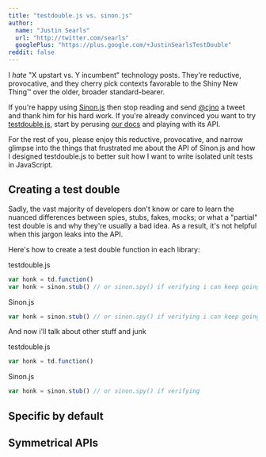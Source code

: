 ```yaml
---
title: "testdouble.js vs. sinon.js"
author:
  name: "Justin Searls"
  url: "http://twitter.com/searls"
  googlePlus: "https://plus.google.com/+JustinSearlsTestDouble"
reddit: false
---
```

<div class="side-by-side-code-examples"></div>

I _hate_ "X upstart vs. Y incumbent" technology posts. They're reductive,
provocative, and they cherry pick contexts favorable to the Shiny New Thing™ over
the older, broader standard-bearer.

If you're happy using [Sinon.js](http://sinonjs.org) then stop reading and
send [@cjno](https://twitter.com/cjno) a tweet and thank him for his hard work.
If you're already convinced you want to try
[testdouble.js](https://github.com/testdouble/testdouble.js), start by perusing
[our docs](https://github.com/testdouble/testdouble.js#docs) and playing with its
API.

For the rest of you, please enjoy this reductive, provocative, and narrow
glimpse into the things that frustrated me about the API of Sinon.js and how I
designed testdouble.js to better suit how I want to write isolated unit tests in
JavaScript.

## Creating a test double

Sadly, the vast majority of developers don't know or care to learn the nuanced
differences between spies, stubs, fakes, mocks; or what a "partial" test double
is and why they're usually a bad idea. As a result, it's not helpful when this
jargon leaks into the API.

Here's how to create a test double function in each library:

testdouble.js
``` js
var honk = td.function()
var honk = sinon.stub() // or sinon.spy() if verifying i can keep going until i a
```

Sinon.js
``` js
var honk = sinon.stub() // or sinon.spy() if verifying i can keep going until i a
```

And now i'll talk about other stuff and junk

testdouble.js
``` js
var honk = td.function()
```

Sinon.js
``` js
var honk = sinon.stub() // or sinon.spy() if verifying
```


## Specific by default

## Symmetrical APIs
